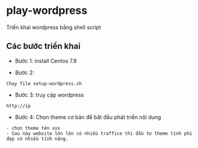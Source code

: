 # play-wordpress
Triển khai wordpress bằng shell script

## Các bước triển khai
- Bước 1: install Centos 7.9

- Bước 2:
```
Chạy file setup-wordpress.sh
```

- Bước 3: truy cập wordpress
```
http://ip
```

- Bước 4: Chọn theme cơ bản để bắt đầu phát triển nội dung
```
- chọn theme tên xxx
- Sau này website lớn lên có nhiều traffice thì đầu tư theme tính phí đẹp có nhiều tính năng.
```
